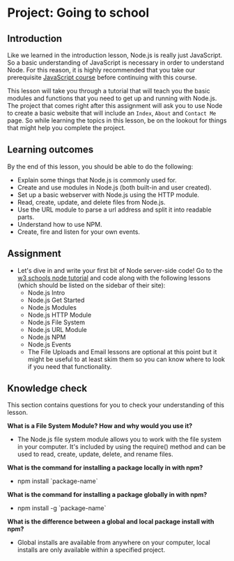 # Project: Going to school

## Introduction

Like we learned in the introduction lesson, Node.js is really just JavaScript. So a basic understanding of JavaScript is necessary in order to understand Node. For this reason, it is highly recommended that you take our prerequisite [JavaScript course](https://www.learnhowtocodebook.com/deep-dives/javascript) before continuing with this course.

This lesson will take you through a tutorial that will teach you the basic modules and functions that you need to get up and running with Node.js. The project that comes right after this assignment will ask you to use Node to create a basic website that will include an `Index`, `About` and `Contact Me` page. So while learning the topics in this lesson, be on the lookout for things that might help you complete the project.

## Learning outcomes

By the end of this lesson, you should be able to do the following:

* Explain some things that Node.js is commonly used for.
* Create and use modules in Node.js \(both built-in and user created\).
* Set up a basic webserver with Node.js using the HTTP module.
* Read, create, update, and delete files from Node.js.
* Use the URL module to parse a url address and split it into readable parts.
* Understand how to use NPM.
* Create, fire and listen for your own events.

## Assignment

* Let's dive in and write your first bit of Node server-side code! Go to the [w3 schools node tutorial](https://www.w3schools.com/nodejs/default.asp) and code along with the following lessons \(which should be listed on the sidebar of their site\):
  * Node.js Intro
  * Node.js Get Started
  * Node.js Modules
  * Node.js HTTP Module
  * Node.js File System
  * Node.js URL Module
  * Node.js NPM
  * Node.js Events
  * The File Uploads and Email lessons are optional at this point but it might be useful to at least skim them so you can know where to look if you need that functionality.

## Knowledge check

This section contains questions for you to check your understanding of this lesson.

**What is a File System Module? How and why would you use it?**

* The Node.js file system module allows you to work with the file system in your computer. It's included by using the require\(\) method and can be used to read, create, update, delete, and rename files.

**What is the command for installing a package locally in with npm?**

* npm install \`package-name\`

**What is the command for installing a package globally in with npm?**

* npm install -g \`package-name\`

**What is the difference between a global and local package install with npm?**

* Global installs are available from anywhere on your computer, local installs are only available within a specified project.

